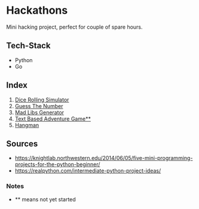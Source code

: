 # Hackathons

Mini hacking project, perfect for couple of spare hours.

## Tech-Stack

- Python
- Go

## Index

1. [Dice Rolling Simulator](https://github.com/shashikarsiddharth/Hackathons/blob/master/DiceRollingSimulator)
2. [Guess The Number](https://github.com/shashikarsiddharth/Hackathons/blob/master/GuessTheNumber)
3. [Mad Libs Generator](https://github.com/shashikarsiddharth/Hackathons/blob/master/MadLibsGenerator)
4. [Text Based Adventure Game**](https://github.com/shashikarsiddharth/Hackathons/blob/master/TextBasedAdventureGame)
5. [Hangman](https://github.com/shashikarsiddharth/Hackathons/tree/master/Hangman)

## Sources

- <https://knightlab.northwestern.edu/2014/06/05/five-mini-programming-projects-for-the-python-beginner/>
- <https://realpython.com/intermediate-python-project-ideas/>

### Notes

- ** means not yet started
